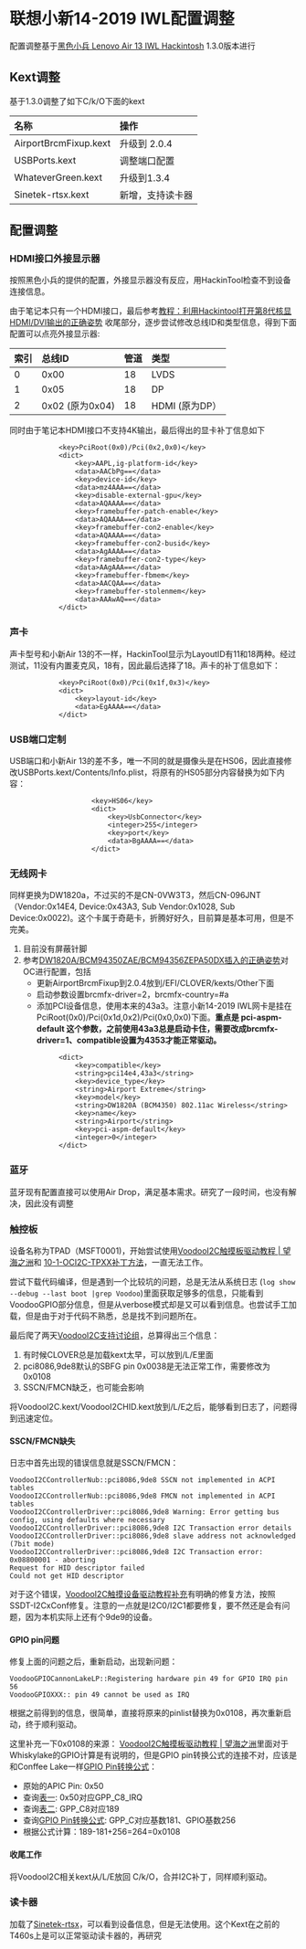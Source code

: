 # 联想小新14-2019 IWL配置调整

配置调整基于[黑色小兵 Lenovo Air 13 IWL Hackintosh](https://github.com/daliansky/Lenovo-Air13-IWL-Hackintosh) 1.3.0版本进行

## Kext调整
基于1.3.0调整了如下C/k/O下面的kext

| 名称 | 操作 |
| :-- | :-- |
| AirportBrcmFixup.kext| 升级到 2.0.4 |
| USBPorts.kext | 调整端口配置 |
| WhateverGreen.kext | 升级到1.3.4 |
| Sinetek-rtsx.kext | 新增，支持读卡器 |


## 配置调整
### HDMI接口外接显示器
按照黑色小兵的提供的配置，外接显示器没有反应，用HackinTool检查不到设备连接信息。

由于笔记本只有一个HDMI接口，最后参考[教程：利用Hackintool打开第8代核显HDMI/DVI输出的正确姿势](https://blog.daliansky.net/Tutorial-Using-Hackintool-to-open-the-correct-pose-of-the-8th-generation-core-display-HDMI-or-DVI-output.html) 收尾部分，逐步尝试修改总线ID和类型信息，得到下面配置可以点亮外接显示器:

| 索引 | 总线ID | 管道 | 类型 |
| :-- | :-- | :-- | :-- |
| 0 | 0x00 | 18 | LVDS | 
| 1 | 0x05 | 18 | DP |
| 2 | 0x02 (原为0x04) | 18 | HDMI (原为DP）|

同时由于笔记本HDMI接口不支持4K输出，最后得出的显卡补丁信息如下

```
            <key>PciRoot(0x0)/Pci(0x2,0x0)</key>
            <dict>
                <key>AAPL,ig-platform-id</key>
                <data>AACbPg==</data>
                <key>device-id</key>
                <data>mz4AAA==</data>
                <key>disable-external-gpu</key>
                <data>AQAAAA==</data>
                <key>framebuffer-patch-enable</key>
                <data>AQAAAA==</data>
                <key>framebuffer-con2-enable</key>
                <data>AQAAAA==</data>
                <key>framebuffer-con2-busid</key>
                <data>AgAAAA==</data>
                <key>framebuffer-con2-type</key>
                <data>AAgAAA==</data>
                <key>framebuffer-fbmem</key>
                <data>AACQAA==</data>
                <key>framebuffer-stolenmem</key>
                <data>AAAwAQ==</data>
            </dict>
```

### 声卡
声卡型号和小新Air 13的不一样，HackinTool显示为LayoutID有11和18两种。经过测试，11没有内置麦克风，18有，因此最后选择了18。声卡的补丁信息如下：

```
            <key>PciRoot(0x0)/Pci(0x1f,0x3)</key>
            <dict>
                <key>layout-id</key>
                <data>EgAAAA==</data>
            </dict>
```
### USB端口定制
USB端口和小新Air 13的差不多，唯一不同的就是摄像头是在HS06，因此直接修改USBPorts.kext/Contents/Info.plist，将原有的HS05部分内容替换为如下内容：
```
					<key>HS06</key>
					<dict>
						<key>UsbConnector</key>
						<integer>255</integer>
						<key>port</key>
						<data>BgAAAA==</data>
					</dict>
```


### 无线网卡
同样更换为DW1820a，不过买的不是CN-0VW3T3，然后CN-096JNT（Vendor:0x14E4, Device:0x43A3, Sub Vendor:0x1028, Sub Device:0x0022)。这个卡属于奇葩卡，折腾好好久，目前算是基本可用，但是不完美。
1. 目前没有屏蔽针脚
2. 参考[DW1820A/BCM94350ZAE/BCM94356ZEPA50DX插入的正确姿势](https://blog.daliansky.net/DW1820A_BCM94350ZAE-driver-inserts-the-correct-posture.html)对OC进行配置，包括
   * 更新AirportBrcmFixup到2.0.4放到/EFI/CLOVER/kexts/Other下面
   * 启动参数设置brcmfx-driver=2，brcmfx-country=#a
   * 添加PCI设备信息，使用本来的43a3。注意小新14-2019 IWL网卡是挂在PciRoot(0x0)/Pci(0x1d,0x2)/Pci(0x0,0x0)下面。**重点是 pci-aspm-default 这个参数，之前使用43a3总是启动卡住，需要改成brcmfx-driver=1、compatible设置为4353才能正常驱动。**

```
            <dict>
                <key>compatible</key>
                <string>pci14e4,43a3</string>
                <key>device_type</key>
                <string>Airport Extreme</string>
                <key>model</key>
                <string>DW1820A (BCM4350) 802.11ac Wireless</string>
                <key>name</key>
                <string>Airport</string>
                <key>pci-aspm-default</key>
                <integer>0</integer>
            </dict>
```

### 蓝牙
蓝牙现有配置直接可以使用Air Drop，满足基本需求。研究了一段时间，也没有解决，因此没有调整

### 触控板
设备名称为TPAD（MSFT0001)，开始尝试使用[VoodooI2C触摸板驱动教程 | 望海之洲](https://www.penghubingzhou.cn/2019/01/06/VoodooI2C%20DSDT%20Edit/)和 [10-1-OCI2C-TPXX补丁方法](https://github.com/daliansky/OC-little/tree/master/10-1-OCI2C-TPXX%E8%A1%A5%E4%B8%81%E6%96%B9%E6%B3%95)，一直无法工作。

尝试下载代码编译，但是遇到一个比较坑的问题，总是无法从系统日志 (`log show --debug --last boot |grep Voodoo`)里面获取足够多的信息，只能看到VoodooGPIO部分信息，但是从verbose模式却是又可以看到信息。也尝试手工加载，但是由于对于代码不熟悉，总是找不到问题所在。

最后爬了两天[VoodooI2C支持讨论组](https://gitter.im/alexandred/VoodooI2C)，总算得出三个信息：
1. 有时候CLOVER总是加载kext太早，可以放到/L/E里面
2. pci8086,9de8默认的SBFG pin 0x0038是无法正常工作，需要修改为0x0108
3. SSCN/FMCN缺乏，也可能会影响

将VoodooI2C.kext/VoodooI2CHID.kext放到/L/E之后，能够看到日志了，问题得到迅速定位。
#### SSCN/FMCN缺失
日志中首先出现的错误信息就是SSCN/FMCN：
```
VoodooI2CControllerNub::pci8086,9de8 SSCN not implemented in ACPI tables
VoodooI2CControllerNub::pci8086,9de8 FMCN not implemented in ACPI tables
VoodooI2CControllerDriver::pci8086,9de8 Warning: Error getting bus config, using defaults where necessary
VoodooI2CControllerDriver::pci8086,9de8 I2C Transaction error details
VoodooI2CControllerDriver::pci8086,9de8 slave address not acknowledged (7bit mode)
VoodooI2CControllerDriver::pci8086,9de8 I2C Transaction error: 0x08800001 - aborting
Request for HID descriptor failed
Could not get HID descriptor
```

对于这个错误，[VoodooI2C触摸设备驱动教程补充](https://www.penghubingzhou.cn/2019/07/24/VoodooI2C%20DSDT%20Edit%20FAQ/)有明确的修复方法，按照SSDT-I2CxConf修复。注意的一点就是I2C0/I2C1都要修复，要不然还是会有问题，因为本机实际上还有个9de9的设备。

#### GPIO pin问题
修复上面的问题之后，重新启动，出现新问题：
```
VoodooGPIOCannonLakeLP::Registering hardware pin 49 for GPIO IRQ pin 56
VoodooGPIOXXX:: pin 49 cannot be used as IRQ
```
根据之前得到的信息，很简单，直接将原来的pinlist替换为0x0108，再次重新启动，终于顺利驱动。

这里补充一下0x0108的来源：
[VoodooI2C触摸板驱动教程 | 望海之洲](https://www.penghubingzhou.cn/2019/01/06/VoodooI2C%20DSDT%20Edit/)里面对于Whiskylake的GPIO计算是有说明的，但是GPIO pin转换公式的连接不对，应该是和Conffee Lake一样[GPIO Pin转换公式](https://github.com/coolstar/VoodooGPIO/blob/master/VoodooGPIO/CannonLake-LP/VoodooGPIOCannonLakeLP.hpp#L381)：
* 原始的APIC Pin: 0x50
* 查询[表一](https://github.com/coreboot/coreboot/blob/master/src/soc/intel/cannonlake/include/soc/gpio_defs.h#L105): 0x50对应GPP_C8_IRQ
* 查询[表二](https://github.com/coreboot/coreboot/blob/master/src/soc/intel/cannonlake/include/soc/gpio_soc_defs.h#L253): GPP_C8对应189
* 查询[GPIO Pin转换公式](https://github.com/coolstar/VoodooGPIO/blob/master/VoodooGPIO/CannonLake-LP/VoodooGPIOCannonLakeLP.hpp#L382): GPP_C对应基数181、GPIO基数256
* 根据公式计算：189-181+256=264=0x0108 

#### 收尾工作
将VoodooI2C相关kext从/L/E放回 C/k/O，合并I2C补丁，同样顺利驱动。

### 读卡器
加载了[Sinetek-rtsx](https://github.com/sinetek/Sinetek-rtsx)，可以看到设备信息，但是无法使用。这个Kext在之前的T460s上是可以正常驱动读卡器的，再研究